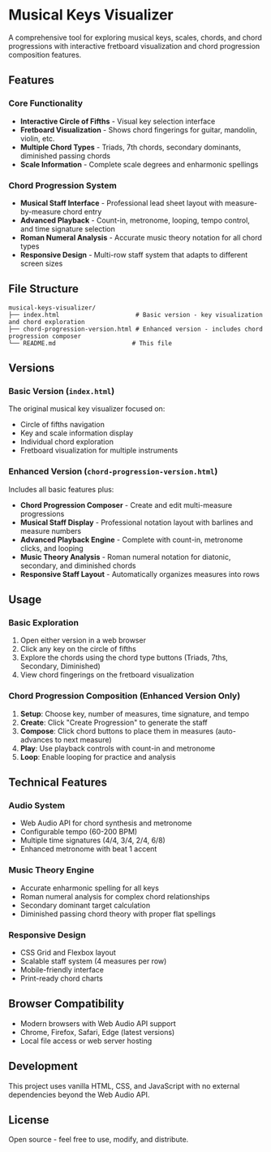 # Musical Keys Visualizer

A comprehensive tool for exploring musical keys, scales, chords, and chord progressions with interactive fretboard visualization and chord progression composition features.

## Features

### Core Functionality
- **Interactive Circle of Fifths** - Visual key selection interface
- **Fretboard Visualization** - Shows chord fingerings for guitar, mandolin, violin, etc.
- **Multiple Chord Types** - Triads, 7th chords, secondary dominants, diminished passing chords
- **Scale Information** - Complete scale degrees and enharmonic spellings

### Chord Progression System
- **Musical Staff Interface** - Professional lead sheet layout with measure-by-measure chord entry
- **Advanced Playback** - Count-in, metronome, looping, tempo control, and time signature selection
- **Roman Numeral Analysis** - Accurate music theory notation for all chord types
- **Responsive Design** - Multi-row staff system that adapts to different screen sizes

## File Structure

```
musical-keys-visualizer/
├── index.html                     # Basic version - key visualization and chord exploration
├── chord-progression-version.html # Enhanced version - includes chord progression composer
└── README.md                     # This file
```

## Versions

### Basic Version (`index.html`)
The original musical key visualizer focused on:
- Circle of fifths navigation
- Key and scale information display
- Individual chord exploration
- Fretboard visualization for multiple instruments

### Enhanced Version (`chord-progression-version.html`)
Includes all basic features plus:
- **Chord Progression Composer** - Create and edit multi-measure progressions
- **Musical Staff Display** - Professional notation layout with barlines and measure numbers
- **Advanced Playback Engine** - Complete with count-in, metronome clicks, and looping
- **Music Theory Analysis** - Roman numeral notation for diatonic, secondary, and diminished chords
- **Responsive Staff Layout** - Automatically organizes measures into rows

## Usage

### Basic Exploration
1. Open either version in a web browser
2. Click any key on the circle of fifths
3. Explore the chords using the chord type buttons (Triads, 7ths, Secondary, Diminished)
4. View chord fingerings on the fretboard visualization

### Chord Progression Composition (Enhanced Version Only)
1. **Setup**: Choose key, number of measures, time signature, and tempo
2. **Create**: Click "Create Progression" to generate the staff
3. **Compose**: Click chord buttons to place them in measures (auto-advances to next measure)
4. **Play**: Use playback controls with count-in and metronome
5. **Loop**: Enable looping for practice and analysis

## Technical Features

### Audio System
- Web Audio API for chord synthesis and metronome
- Configurable tempo (60-200 BPM)
- Multiple time signatures (4/4, 3/4, 2/4, 6/8)
- Enhanced metronome with beat 1 accent

### Music Theory Engine
- Accurate enharmonic spelling for all keys
- Roman numeral analysis for complex chord relationships
- Secondary dominant target calculation
- Diminished passing chord theory with proper flat spellings

### Responsive Design
- CSS Grid and Flexbox layout
- Scalable staff system (4 measures per row)
- Mobile-friendly interface
- Print-ready chord charts

## Browser Compatibility
- Modern browsers with Web Audio API support
- Chrome, Firefox, Safari, Edge (latest versions)
- Local file access or web server hosting

## Development
This project uses vanilla HTML, CSS, and JavaScript with no external dependencies beyond the Web Audio API.

## License
Open source - feel free to use, modify, and distribute.
